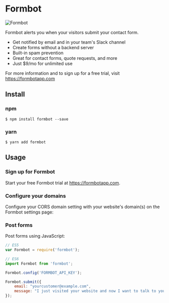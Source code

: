 # Formbot

![Formbot](https://cdn.rawgit.com/teejayvanslyke/formbot.js/master/logo.svg)

Formbot alerts you when your visitors submit your contact form.

* Get notified by email and in your team's Slack channel
* Create forms without a backend server
* Built-in spam prevention
* Great for contact forms, quote requests, and more
* Just $9/mo for unlimited use

For more information and to sign up for a free trial, visit
https://formbotapp.com

## Install

### npm

    $ npm install formbot --save

### yarn

    $ yarn add formbot

## Usage

### Sign up for Formbot

Start your free Formbot trial at https://formbotapp.com.

### Configure your domains

Configure your CORS domain setting with your website's domain(s) on
the Formbot settings page:

### Post forms

Post forms using JavaScript:

```javascript
// ES5
var Formbot = require('formbot');

// ES6
import Formbot from 'formbot';

Formbot.config('FORMBOT_API_KEY');

Formbot.submit({
    email: "yourcustomer@example.com",
    message: "I just visited your website and now I want to talk to you!"
});
```

